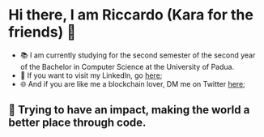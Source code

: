 # Hi there, I am Riccardo (Kara for the friends) 👋

- 📚 I am currently studying for the second semester of the second year of the Bachelor in Computer Science at the University of Padua.
- 👤 If you want to visit my LinkedIn, go [here](https://www.linkedin.com/in/riccardo-toniolo/);
- 🌐 And if you are like me a blockchain lover, DM me on Twitter [here](https://mobile.twitter.com/karasw_);

## 🔭 Trying to have an impact, making the world a better place through code.
